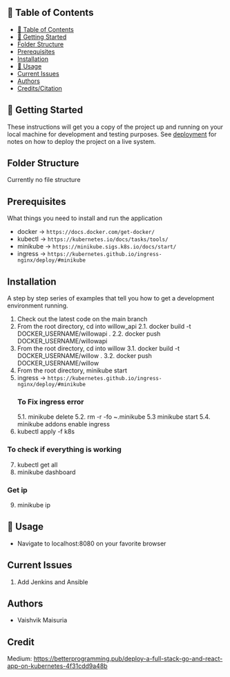 
## 📝 Table of Contents
- [📝 Table of Contents](#-table-of-contents)
- [🏁 Getting Started <a name = "getting_started"></a>](#-getting-started-)
- [Folder Structure <a name = "folder_structure"></a>](#folder-structure-)
- [Prerequisites <a name = "prerequisites"></a>](#prerequisites-)
- [Installation <a name = "installation"></a>](#installation-)
- [🎈 Usage <a name="usage"></a>](#-usage-)
- [Current Issues <a name = "issues"></a>](#current-issues-)
- [Authors <a name = "authors"></a>](#authors-)
- [Credits/Citation <a name = "credit"></a>](#credit-)


## 🏁 Getting Started <a name = "getting_started"></a>
These instructions will get you a copy of the project up and running on your local machine for development and testing purposes. See [deployment](#deployment) for notes on how to deploy the project on a live system.

## Folder Structure <a name = "folder_structure"></a>
Currently no file structure 

## Prerequisites <a name = "prerequisites"></a>
What things you need to install and run the application
- docker -> `https://docs.docker.com/get-docker/`
- kubectl -> `https://kubernetes.io/docs/tasks/tools/`
- minikube -> `https://minikube.sigs.k8s.io/docs/start/`
- ingress -> `https://kubernetes.github.io/ingress-nginx/deploy/#minikube`

## Installation <a name = "installation"></a>
A step by step series of examples that tell you how to get a development environment running.

1. Check out the latest code on the main branch
2. From the root directory, cd into willow_api
    2.1. docker build -t DOCKER_USERNAME/willowapi .
    2.2. docker push DOCKER_USERNAME/willowapi 
3. From the root directory, cd into willow 
    3.1. docker build -t DOCKER_USERNAME/willow .
    3.2. docker push DOCKER_USERNAME/willow 
4. From the root directory, minikube start
5. ingress -> `https://kubernetes.github.io/ingress-nginx/deploy/#minikube`
    ### To Fix ingress error
    5.1. minikube delete
    5.2. rm -r -fo ~\.minikube
    5.3 minikube start 
    5.4. minikube addons enable ingress
6. kubectl apply -f k8s
### To check if everything is working
7. kubectl get all
8. minikube dashboard
### Get ip 
9. minikube ip

## 🎈 Usage <a name="usage"></a>
- Navigate to localhost:8080 on your favorite browser


## Current Issues <a name = "issues"></a>
1. Add Jenkins and Ansible

## Authors <a name = "authors"></a>

- Vaishvik Maisuria

## Credit <a name = "authors"></a>

Medium: https://betterprogramming.pub/deploy-a-full-stack-go-and-react-app-on-kubernetes-4f31cdd9a48b

